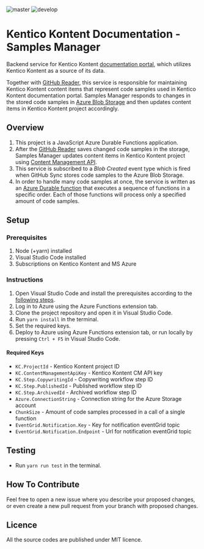 ![master](https://github.com/KenticoDocs/kontent-docs-samples-manager/actions/workflows/master_kcd-samples-manager-live-master.yml/badge.svg)
![develop](https://github.com/KenticoDocs/kontent-docs-samples-manager/actions/workflows/develop_kcd-samples-manager-live-dev.yml/badge.svg)

# Kentico Kontent Documentation - Samples Manager
Backend service for Kentico Kontent [documentation portal](https://docs.kontent.ai/), which utilizes Kentico Kontent as a source of its data.

Together with [GitHub Reader](https://github.com/KenticoDocs/kontent-docs-github-reader), this service is responsible for maintaining Kentico Kontent content items that represent code samples used in Kentico Kontent documentation portal. 
Samples Manager responds to changes in the stored code samples in [Azure Blob Storage](https://azure.microsoft.com/en-us/services/storage/blobs/) and then updates content items in Kentico Kontent project accordingly.

## Overview
1. This project is a JavaScript Azure Durable Functions application.
2. After the [GitHub Reader](https://github.com/KenticoDocs/kontent-docs-github-reader) saves changed code samples in the storage, Samples Manager updates content items in Kentico Kontent project using [Content Management API](https://docs.kontent.ai/reference/content-management-api-v2).
3. This service is subscribed to a _Blob Created_ event type which is fired when GitHub Sync stores code samples to the Azure Blob Storage.
4. In order to handle many code samples at once, the service is written as an [Azure Durable function](https://docs.microsoft.com/en-us/azure/azure-functions/durable/durable-functions-overview) that executes a sequence of functions in a specific order. Each of those functions will process only a specified amount of code samples.

## Setup

### Prerequisites
1. Node (+yarn) installed
2. Visual Studio Code installed
3. Subscriptions on Kentico Kontent and MS Azure

### Instructions
1. Open Visual Studio Code and install the prerequisites according to the [following steps](https://code.visualstudio.com/tutorials/functions-extension/getting-started).
2. Log in to Azure using the Azure Functions extension tab.
3. Clone the project repository and open it in Visual Studio Code.
4. Run `yarn install` in the terminal.
5. Set the required keys.
6. Deploy to Azure using Azure Functions extension tab, or run locally by pressing `Ctrl + F5` in Visual Studio Code.

#### Required Keys
* `KC.ProjectId` - Kentico Kontent project ID
* `KC.ContentManagementApiKey` - Kentico Kontent CM API key
* `KC.Step.CopywritingId` - Copywriting workflow step ID
* `KC.Step.PublishedId` - Published workflow step ID
* `KC.Step.ArchivedId` - Archived workflow step ID
* `Azure.ConnectionString` - Connection string for the Azure Storage account
* `ChunkSize` - Amount of code samples processed in a call of a single function
* `EventGrid.Notification.Key` - Key for notification eventGrid topic
* `EventGrid.Notification.Endpoint` - Url for notification eventGrid topic



## Testing
* Run `yarn run test` in the terminal.

## How To Contribute
Feel free to open a new issue where you describe your proposed changes, or even create a new pull request from your branch with proposed changes.

## Licence
All the source codes are published under MIT licence.
